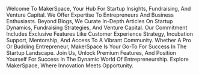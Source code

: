 Welcome To MakerSpace, Your Hub For Startup Insights, Fundraising, And Venture Capital. We Offer Expertise To Entrepreneurs And Business Enthusiasts. Beyond Blogs, We Curate In-Depth Articles On Startup Dynamics, Fundraising Strategies, And Venture Capital. Our Commitment Includes Exclusive Features Like Customer Experience Strategy, Incubation Support, Mentorship, And Access To A Vibrant Community. Whether A Pro Or Budding Entrepreneur, MakerSpace Is Your Go-To For Success In The Startup Landscape. Join Us, Unlock Premium Features, And Position Yourself For Success In The Dynamic World Of Entrepreneurship. Explore MakerSpace, Where Innovation Meets Opportunity.
